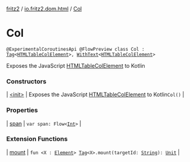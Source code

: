 [fritz2](../../index.md) / [io.fritz2.dom.html](../index.md) / [Col](./index.md)

# Col

`@ExperimentalCoroutinesApi @FlowPreview class Col : `[`Tag`](../../io.fritz2.dom/-tag/index.md)`<`[`HTMLTableColElement`](https://kotlinlang.org/api/latest/jvm/stdlib/org.w3c.dom/-h-t-m-l-table-col-element/index.html)`>, `[`WithText`](../../io.fritz2.dom/-with-text/index.md)`<`[`HTMLTableColElement`](https://kotlinlang.org/api/latest/jvm/stdlib/org.w3c.dom/-h-t-m-l-table-col-element/index.html)`>`

Exposes the JavaScript [HTMLTableColElement](https://developer.mozilla.org/en/docs/Web/API/HTMLTableColElement) to Kotlin

### Constructors

| [&lt;init&gt;](-init-.md) | Exposes the JavaScript [HTMLTableColElement](https://developer.mozilla.org/en/docs/Web/API/HTMLTableColElement) to Kotlin`Col()` |

### Properties

| [span](span.md) | `var span: Flow<`[`Int`](https://kotlinlang.org/api/latest/jvm/stdlib/kotlin/-int/index.html)`>` |

### Extension Functions

| [mount](../../io.fritz2.dom/mount.md) | `fun <X : `[`Element`](https://kotlinlang.org/api/latest/jvm/stdlib/org.w3c.dom/-element/index.html)`> `[`Tag`](../../io.fritz2.dom/-tag/index.md)`<X>.mount(targetId: `[`String`](https://kotlinlang.org/api/latest/jvm/stdlib/kotlin/-string/index.html)`): `[`Unit`](https://kotlinlang.org/api/latest/jvm/stdlib/kotlin/-unit/index.html) |

